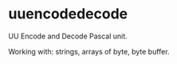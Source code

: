 # uuencodedecode
UU Encode and Decode Pascal unit.

Working with: strings, arrays of byte, byte buffer.
